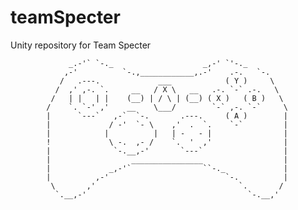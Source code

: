# teamSpecter
Unity repository for Team Specter

                 _.-'` `-._                    _,-' `'-._
                ,-'          `-.,____________,.-'    .-.   `-.
               /   .---.             ___            ( Y )     \
              /  ,' ,-. `.     __   / X \   __   .-. `-` .-.   \
             /   | |   | |    (__) | / \ | (__) ( X )   ( B )   \
            /    `. `-' ,'    __    \___/        `-` ,-. `-`     \
            |      `---`   ,-`  `-.       .---.     ( A )        |
            |             / -'  `- \    ,'  .  `.    `-`         |
            |            |          |   | -   - |                |
            !             \ -.  ,- /    `.  '  ,'                |
            |              `-.__,-'       `---`                  |
            |                  ________________                  |
            |             _,-'`                ``-._             |
            |          ,-'                          `-.          |
             \       ,'                                `.       /
              `.__,-'                                    `-.__,'
